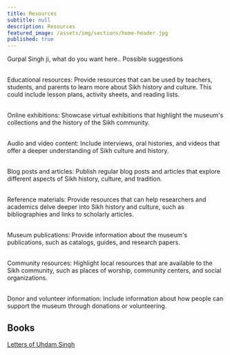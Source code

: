 ```yaml
---
title: Resources
subtitle: null
description: Resources
featured_image: /assets/img/sections/home-header.jpg
published: true
---
```


Gurpal Singh ji, what do you want here.. Possible suggestions <br><br>


Educational resources: Provide resources that can be used by teachers, students, and parents to learn more about Sikh history and culture. This could include lesson plans, activity sheets, and reading lists.<br><br>

Online exhibitions: Showcase virtual exhibitions that highlight the museum's collections and the history of the Sikh community.<br><br>

Audio and video content: Include interviews, oral histories, and videos that offer a deeper understanding of Sikh culture and history.<br><br>

Blog posts and articles: Publish regular blog posts and articles that explore different aspects of Sikh history, culture, and tradition.<br><br>

Reference materials: Provide resources that can help researchers and academics delve deeper into Sikh history and culture, such as bibliographies and links to scholarly articles.<br><br>

Museum publications: Provide information about the museum's publications, such as catalogs, guides, and research papers.<br><br>

Community resources: Highlight local resources that are available to the Sikh community, such as places of worship, community centers, and social organizations.<br><br>

Donor and volunteer information: Include information about how people can support the museum through donations or volunteering.

## Books

[Letters of Uhdam Singh](http://www.panjabdigilib.org/webuser/searches/displayPage.jsp?ID=36737&page=1&CategoryID=1&Searched=W3GX&sbtsro=1&viewall=1)
